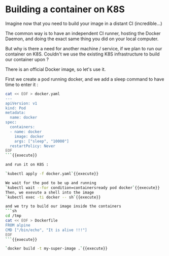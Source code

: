 # Building a container on K8S

Imagine now that you need to build your image in a distant CI (incredible...)

The common way is to have an independent CI runner, hosting the Docker Daemon, and doing the exact same thing you did on your local computer.

But why is there a need for another machine / service, if we plan to run our container on K8S. Couldn't we use the existing K8S infrastructure to build our container upon ?

There is an official Docker image, so let's use it.

First we create a pod running docker, and we add a sleep command to have time to enter it :
```sh
cat << EOF > docker.yaml
---
apiVersion: v1
kind: Pod
metadata:
  name: docker
spec:
  containers:
  - name: docker
    image: docker
    args: ["sleep", "10000"]
  restartPolicy: Never
EOF
```{{execute}}

and run it on K8S :

`kubectl apply -f docker.yaml`{{execute}}

We wait for the pod to be up and running
`kubectl wait --for condition=containersready pod docker`{{execute}}
Then, we exevute a shell into the image
`kubectl exec -ti docker -- sh`{{execute}}

and we try to build our image inside the containers
```sh
cd /tmp
cat << EOF > Dockerfile
FROM alpine
CMD ["/bin/echo", "It is alive !!!"]
EOF
```{{execute}}

`docker build -t my-super-image .`{{execute}}
